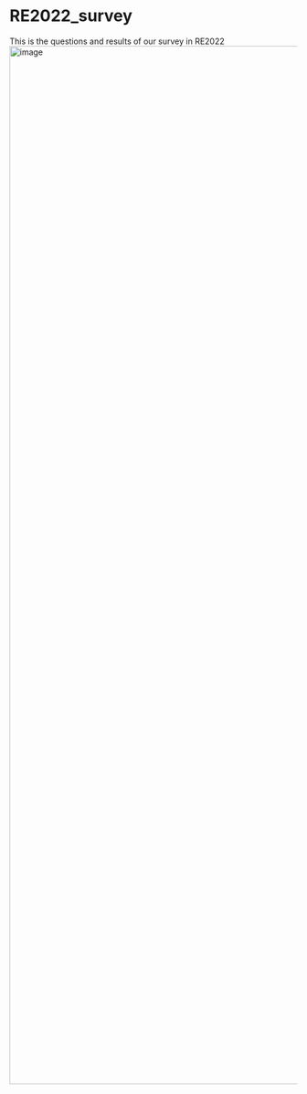 # RE2022_survey
This is the questions and results of our survey in RE2022
<img width="1819" alt="image" src="https://user-images.githubusercontent.com/100574325/155974415-ddd9a7b3-3a69-4ad4-92d5-32021f7ad3dc.png">
